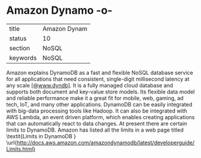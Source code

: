 # Amazon Dynamo -o-


|          |                   |
| -------- | ----------------- |
| title    | Amazon Dynam      | 
| status   | 10                |
| section  | NoSQL             |
| keywords | NoSQL             |



Amazon explains DynamoDB as a fast and flexible NoSQL database service
for all applications that need consistent, single-digit millisecond
latency at any scale [@www.dyndb].  It is a fully managed cloud
database and supports both document and key-value store models.  Its
flexible data model and reliable performance make it a great fit for
mobile, web, gaming, ad tech, IoT, and many other applications.
DynamoDB can be easily integrated with big-data processing tools like
Hadoop. It can also be integrated with AWS Lambda, an event driven
platform, which enables creating applications that can automatically
react to data changes. At present there are certain limits to
DynamoDB. Amazon has listed all the limits in a web page titled
\textit{Limits in DynamoDB }
\url{http://docs.aws.amazon.com/amazondynamodb/latest/developerguide/Limits.html}




